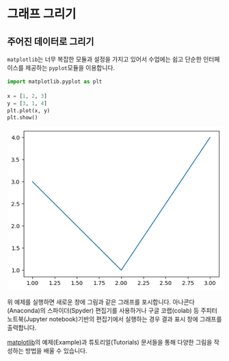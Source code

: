 # 그래프 그리기

## 주어진 데이터로 그리기

`matplotlib`는 너무 복잡한 모듈과 설정을 가지고 있어서 수업에는 쉽고 단순한 인터페이스를 제공하는 `pyplot`모듈을 이용합니다.

```python
import matplotlib.pyplot as plt

x = [1, 2, 3]
y = [3, 1, 4]
plt.plot(x, y)
plt.show()
```

![그래프](./plotting_1.png)

위 예제를 실행하면 새로운 창에 그림과 같은 그래프를 포시합니다. 아나콘다(Anaconda)의 스파이더(Spyder) 편집기를 사용하거나 구글 코랩(colab) 등 주피터 노트북(Jupyter notebook)기반의 편집기에서 실행하는 경우 결과 표시 창에 그래프를 출력합니다.

[matplotlib](https://matplotlib.org/)의 예제(Example)과 튜토리얼(Tutorials) 문서들을 통해 다양한 그림을 작성하는 방법을 배울 수 있습니다.

